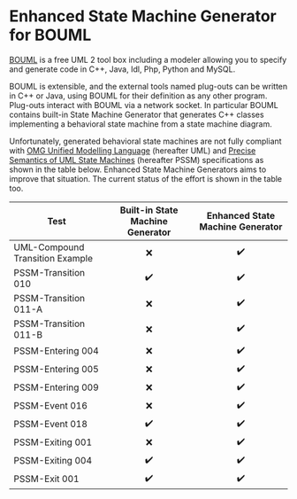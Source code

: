 # Enhanced State Machine Generator for BOUML

[BOUML](https://www.bouml.fr/) is a free UML 2 tool box including a modeler allowing you to specify and generate code in C++, Java, Idl, Php, Python and MySQL.

BOUML is extensible, and the external tools named plug-outs can be written in C++ or Java, using BOUML for their definition as any other program. Plug-outs
interact  with BOUML via a network socket. In particular BOUML contains built-in State Machine Generator that generates C++ classes implementing a behavioral state machine from a state machine diagram.

Unfortunately, generated behavioral state machines are not fully compliant with [OMG Unified Modelling Language](https://www.omg.org/spec/UML/) (hereafter UML) and [Precise Semantics of UML State Machines](https://www.omg.org/spec/PSSM/) (hereafter PSSM) specifications as shown in the table below. Enhanced State Machine Generators aims to improve that situation. The current status of the effort is shown in the table too.


| Test | Built-in State Machine Generator | Enhanced State Machine Generator |
|------|:-----------------:|:----:|
|UML-Compound Transition Example | :x: |  :heavy_check_mark: |
|PSSM-Transition 010 |  :heavy_check_mark:  |  :heavy_check_mark:  |
|PSSM-Transition 011-A | :x:   |  :heavy_check_mark:  |
|PSSM-Transition 011-B | :x: | :heavy_check_mark: |
|PSSM-Entering 004 | :x:   |  :heavy_check_mark:  |
|PSSM-Entering 005 |  :x:  |  :heavy_check_mark: |
|PSSM-Entering 009 | :x:   | :heavy_check_mark:   |
|PSSM-Event 016 | :x:   |  :heavy_check_mark:  |
|PSSM-Event 018 | :heavy_check_mark:   |  :heavy_check_mark:  |
|PSSM-Exiting 001 | :x:   |  :heavy_check_mark:  |
|PSSM-Exiting 004 | :heavy_check_mark:   |  :heavy_check_mark:  |
|PSSM-Exit 001 |:heavy_check_mark:    |  :heavy_check_mark:  |
